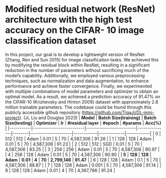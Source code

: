 # Modified residual network (ResNet) architecture with the high test accuracy on the CIFAR- 10 image classification dataset
In this project, our goal is to develop a lightweight version of ResNet (Zhang, Ren and Sun 2015) for image classification tasks. We achieved this by modifying the residual block within ResNet, resulting in a significant reduction in the number of parameters without sacrificing much of the model’s capability. Additionally, we employed various preprocessing techniques, such as normalization and data augmentation, to enhance performance and achieve faster convergence. Finally, we experimented with multiple combinations of model parameters and optimizer to obtain an optimal model. As a result, we achieved a prediction accuracy of 91.47% on the CIFAR-10 (Krizhevsky and Hinton 2009) dataset with approximately 2.8 million trainable parameters. The codebase could be found through this publicly accessible github repository (https://github.com/TigaJi/DL-mini-project). (Ji, Liu and Douglas 2023)
| **Model** | **Batch Size(training)** | **Batch Size(testing)** | **Optimizer** | **lr** | **#residual layer** | **#epoch** | **#params** | **Acc(%)** |
|-----------|--------------------------|-------------------------|---------------|--------|---------------------|------------|-------------|------------|
| 0         | 512                      | 512                     | Adam         | 0.01   | 5                   | 70         | 4,587,306   | 91.28      |
| 1         | 128                      | 128                     | Adam         | 0.01   | 5                   | 70         | 4,587,306   | 91.23      |
| 2         | 512                      | 512                     | SGD          | 0.01   | 5                   | 70         | 4,587,306   | 83.25      |
| 3         | 256                      | 256                     | Adam         | 0.01   | 5                   | 70         | 4,587,306   | 90.97      |
| 4         | 256                      | 128                     | Adam         | 0.01   | 5                   | 70         | 4,587,306   | 90.90      |
| **5**     | **128**                  | **128**                 | **Adam**     | **0.01** | **4**             | **70**     | **2,799,146** | **91.47** |
| 6         | 128                      | 128                     | Adam         | 0.1    | 5                   | 70         | 4,587,306   | 88.87      |
| 7         | 128                      | 128                     | Adam         | 0.001  | 5                   | 70         | 4,587,306   | 91.14      |
| 8         | 128                      | 128                     | Adam         | 0.01   | 4                   | 70         | 4,367,786   | 91.24      |
